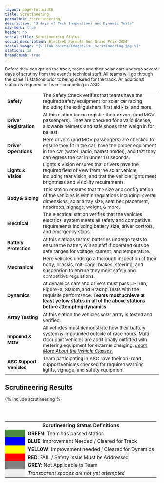 ```yaml
---
layout: page-fullwidth
title: Scrutineering
permalink: /scrutineering/
description: "3 days of Tech Inspections and Dynamic Tests"
nav-menu: true
header: no
social_title: Scrutineering Status
social_description: Electrek Formula Sun Grand Prix 2024
social_image: "{% link assets/images/isu_scrutineering.jpg %}"
stations: 12
breadcrumb: true
---
```


Before they can get on the track, teams and their solar cars undergo several days of scrutiny from the event's technical staff. All teams will go through the same 11 stations prior to being cleared for the track. An additional station is required for teams competing in ASC. 
<table style="font-size:15px">
<tbody>
  <tr>
    <td><b>Safety</b></td>
    <td>The Safety Check verifies that teams have the required safety equipment for solar car racing including fire extinguishers, first aid kits, and more. </td>
  </tr>
  <tr>
    <td><b>Driver Registration</b></td>
    <td>At this station teams register their drivers (and MOV passengers). They are checked for a valid license, allowable helmets, and safe shoes then weigh in for ballast.</td>
  </tr>
  <tr>
    <td><b>Driver Operations</b></td>
    <td>Here drivers (and MOV passengers) are checked to ensure they fit in the car, have the proper equipment in the car (water, radio, ballast holder), and that they can egress the car in under 10 seconds.</td>
  </tr>
  <tr>
    <td><b>Lights &amp; Vision</b></td>
    <td>Lights &amp; Vision ensures that drivers have the required field of view from the solar vehicle, including rear vision, and that the vehicle lights meet brightness and visibility requirements. </td>
  </tr>
  <tr>
    <td><b>Body &amp; Sizing</b></td>
    <td>This station ensures that the size and configuration of the vehicles is within regulations including: overall dimensions, solar array size, seat belt placement, headrests, signage, weight, &amp; more. </td>
  </tr>
  <tr>
    <td><b>Electrical</b></td>
    <td>The electrical station verifies that the vehicles electrical system meets all safety and competitive requirements including battery size, driver controls, and emergency stops. </td>
  </tr>
  <tr>
    <td><b>Battery Protection</b></td>
    <td>At this stations teams' batteries undergo tests to ensure the battery will shutoff if operated outside safe ranges for voltage, current, and temperature. </td>
  </tr>
  <tr>
    <td><b>Mechanical </b></td>
    <td>Here vehicles undergo a thorough inspection of their body, chassis, roll-cage, brakes, steering, and suspension to ensure they meet safety and competitive regulations.</td>
  </tr>
  <tr>
    <td><b>Dynamics</b></td>
    <td>At dynamics cars and drivers must pass U-Turn, Figure-8, Slalom, and Braking Tests with the requisite performance. <b>Teams must achieve at least yellow status in all of the above stations before attempting dynamics</b></td>
  </tr>
  <tr>
    <td><b>Array Testing</b></td>
    <td>At this station the vehicles solar array is tested and verified.</td>
  </tr>
  <tr>
    <td><b>Impound &amp; MOV</b></td>
    <td>All vehicles must demonstrate how their battery system is impounded outside of race hours. Multi-Occupant Vehicles are additionally outfitted with metering equipment for external charging. <i><a href="https://www.americansolarchallenge.org/the-competition/vehicle-classes/">Learn More About the Vehicle Classes.</a></i></td>
  </tr>
  <tr>
    <td><b>ASC Support Vehicles</b></td>
    <td>Team participating in ASC have their on-road support vehicles checked for required warning lights, signage, and safety equipment.</td>
  </tr>
</tbody>
</table>


## Scrutineering Results
{% include scrutineering %}


<br><br>
<table>
	<tr>
	  <td colspan="2" style="text-align:center"> <b>Scrutineering Status Definitions</b> </td>
	</tr>
	<tr>
	  <td style="min-width:50px" bgcolor="4B8A3C"> </td>
	  <td><b>GREEN</b>: Team has passed station</td>
	</tr>
	<tr>
	  <td bgcolor="0000FF"> </td>
	  <td><b>BLUE</b>: Improvement Needed / Cleared for Track</td>
	</tr>
	<tr>
	  <td bgcolor="FFFF00"> </td>
	  <td><b>YELLOW</b>: Improvement needed / Cleared for Dynamics</td>
	</tr>
	<tr>
	  <td bgcolor="FF0000"> </td>
	  <td><b>RED</b>: FAIL / Safety Issue Must be Addressed</td>
	</tr>
	<tr>
	  <td bgcolor="808080"> </td>
	  <td><b>GREY</b>: Not Applicable to Team</td>
	</tr>	<tr>
	  <td style="background-color:rgba(0,0,0,0.05)"> </td>
	  <td><i>Transparent spaces are not yet attempted</i></td>
	</tr>
</table>
